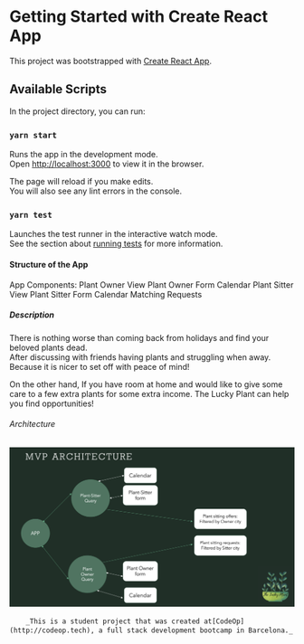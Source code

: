 # Getting Started with Create React App

This project was bootstrapped with [Create React App](https://github.com/facebook/create-react-app).

## Available Scripts

In the project directory, you can run:

### `yarn start`

Runs the app in the development mode.\
Open [http://localhost:3000](http://localhost:3000) to view it in the browser.

The page will reload if you make edits.\
You will also see any lint errors in the console.

### `yarn test`

Launches the test runner in the interactive watch mode.\
See the section about [running tests](https://facebook.github.io/create-react-app/docs/running-tests) for more information.

#### Structure of the App

App
    Components: 
        Plant Owner View
            Plant Owner Form
            Calendar
        Plant Sitter View
            Plant Sitter Form
            Calendar
        Matching Requests 

##### Description

There is nothing worse than coming back from holidays and find your beloved plants dead.  
After discussing with friends having plants and struggling when away.
Because it is nicer to set off with peace of mind! 

On the other hand, 
If you have room at home and would like to give some care to a few extra plants for some extra income. The Lucky Plant can help you find opportunities! 
###### Architecture

![Architecture](public/MVP_Architecture.png)

        _This is a student project that was created at[CodeOp](http://codeop.tech), a full stack development bootcamp in Barcelona._
